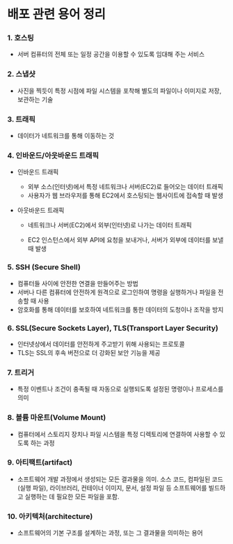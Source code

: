 # 배포 관련 용어 정리

### 1. 호스팅 

- 서버 컴퓨터의 전체 또는 일정 공간을 이용할 수 있도록 임대해 주는 서비스

### 2. 스냅샷

- 사진을 찍듯이 특정 시점에 파일 시스템을 포착해 별도의 파일이나 이미지로 저장, 보관하는 기술

### 3. 트래픽

- 데이터가 네트워크를 통해 이동하는 것

### 4. 인바운드/아웃바운드 트래픽

- 인바운드 트래픽 

  - 외부 소스(인터넷)에서 특정 네트워크나 서버(EC2)로 들어오는 데이터 트래픽
  - 사용자가 웹 브라우저를 통해 EC2에서 호스팅되는 웹사이트에 접속할 때 발생

- 아웃바운드 트래픽 

  -  네트워크나 서버(EC2)에서 외부(인터넷)로 나가는 데이터 트래픽

  - EC2 인스턴스에서 외부 API에 요청을 보내거나, 서버가 외부에 데이터를 보낼 때 발생

### 5. SSH (Secure Shell)

- 컴퓨터들 사이에 안전한 연결을 만들어주는 방법
- 서버나 다른 컴퓨터에 안전하게 원격으로 로그인하여 명령을 실행하거나 파일을 전송할 때 사용
- 암호화를 통해 데이터를 보호하여 네트워크를 통한 데이터의 도청이나 조작을 방지

### 6. SSL(Secure Sockets Layer), TLS(Transport Layer Security)

- 인터넷상에서 데이터를 안전하게 주고받기 위해 사용되는 프로토콜
- TLS는 SSL의 후속 버전으로 더 강화된 보안 기능을 제공

### 7. 트리거

- 특정 이벤트나 조건이 충족될 때 자동으로 실행되도록 설정된 명령이나 프로세스를 의미

### 8. 볼륨 마운트(Volume Mount)

- 컴퓨터에서 스토리지 장치나 파일 시스템을 특정 디렉토리에 연결하여 사용할 수 있도록 하는 과정

### 9. 아티팩트(artifact)

- 소프트웨어 개발 과정에서 생성되는 모든 결과물을 의미. 소스 코드, 컴파일된 코드(실행 파일), 라이브러리, 컨테이너 이미지, 문서, 설정 파일 등 소프트웨어를 빌드하고 실행하는 데 필요한 모든 파일을 포함.

### 10. 아키텍처(architecture)

- 소프트웨어의 기본 구조를 설계하는 과정, 또는 그 결과물을 의미하는 용어

